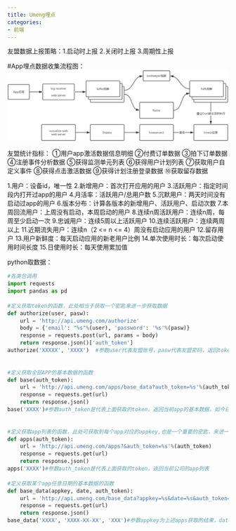 ```yaml
---
title: Umeng埋点
categories:
- 前端
---
```

友盟数据上报策略：1.启动时上报 2.关闭时上报 3.周期性上报

#App埋点数据收集流程图：
![image.png](Umeng埋点.assets\55debd3b4cdd4b0e9afc7a19167d6dd8.png)

友盟统计指标：
①用户app激活数据信息明细
②付费订单数据
③拍下订单数据
④注册事件分析数据
⑤获得监测单元列表
⑥获得用户计划列表
⑦获取用户自定义事件
⑧获得点击激活数据
⑨获得计划注册登录数据
⑩获取留存数据

1.用户：设备id，唯一性
2.新增用户：首次打开应用的用户
3.活跃用户：指定时间段内打开过app的用户
4.月活率：活跃用户/总用户数
5.沉默用户：两天时间没有启动过app的用户
6.版本分布：计算各版本的新增用户、活跃用户、启动次数
7.本周回流用户：上周没有启动，本周启动的用户
8.连续n周活跃用户：连续n周，每周至少启动一次
9.忠诚用户：连续5周以上活跃用户
10.连续活跃用户：连续两周以上
11.近期流失用户：连续n（2 <= n <= 4）周没有启动应用的用户
12.留存用户
13.用户新鲜度：每天启动应用的新老用户比例
14.单次使用时长：每次启动使用时间长度
15.日使用时长：每天使用累加值


python取数据：
```python
#各类包调用
import requests   
import pandas as pd

#定义获取token的函数，此处相当于获取一个密匙来进一步获取数据
def authorize(user, pasw):
    url = 'http://api.umeng.com/authorize'
    body = {'email': "%s"%(user), 'password': '%s'%(pasw)}
    response = requests.post(url, params = body)
    return response.json()['auth_token']
authorize('XXXXX', 'XXXX')  #参数user代表友盟账号，pasw代表友盟密码，返回token，重要的密匙


#定义获取全部APP的基本数据的函数
def base(auth_token):
    url = 'http://api.umeng.com/apps/base_data?auth_token=%s'%(auth_token)
    response = requests.get(url)
    return response.json()
base('XXXX')#参数auth_token是代表上面获取的token，返回当前app的基本数据，如今日活跃用户、昨日登录用户等


#定义获取app列表的函数，此处可获取到每个app对应的appkey,也是一个重要的密匙，来进一步获取某个app的数据
def apps(auth_token):
    url = 'http://api.umeng.com/apps?&auth_token=%s'%(auth_token)
    response = requests.get(url)
    return response.json()
apps('XXXX')#参数auth_token是代表上面获取的token，返回当前公司的app列表

#定义获取某个app任意日期的基本数据的函数
def base_data(appkey, date, auth_token):
    url = 'http://api.umeng.com/base_data?appkey=%s&date=%s&auth_token=%s'%(appkey,date,auth_token)
    response = requests.get(url)
    return response.json()
base_data('XXXX', 'XXXX-XX-XX', 'XXX')#参数appkey为上述apps获取的结果，date为选择日期的数据，格式为yyyy-mm-dd
```
